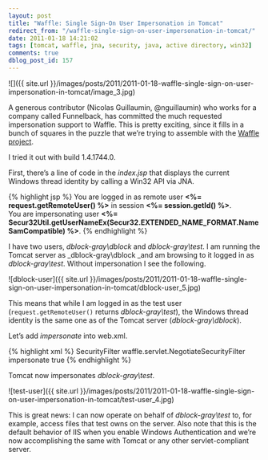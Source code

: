 ```yaml
---
layout: post
title: "Waffle: Single Sign-On User Impersonation in Tomcat"
redirect_from: "/waffle-single-sign-on-user-impersonation-in-tomcat/"
date: 2011-01-18 14:21:02
tags: [tomcat, waffle, jna, security, java, active directory, win32]
comments: true
dblog_post_id: 157
---
```

![]({{ site.url }}/images/posts/2011/2011-01-18-waffle-single-sign-on-user-impersonation-in-tomcat/image_3.jpg)

A generous contributor (Nicolas Guillaumin, @nguillaumin) who works for a company called Funnelback, has committed the much requested impersonation support to Waffle. This is pretty exciting, since it fills in a bunch of squares in the puzzle that we’re trying to assemble with the [Waffle project](https://github.com/dblock/waffle).

I tried it out with build 1.4.1744.0.

First, there’s a line of code in the _index.jsp_ that displays the current Windows thread identity by calling a Win32 API via JNA.

{% highlight jsp %}
You are logged in as remote user <b><%= request.getRemoteUser() %></b> in session <b><%= session.getId() %></b>.<br>
You are impersonating user <b><%= Secur32Util.getUserNameEx(Secur32.EXTENDED_NAME_FORMAT.NameSamCompatible) %></b>.
{% endhighlight %}

I have two users, _dblock-gray\dblock_ and _dblock-gray\test_. I am running the Tomcat server as _dblock-gray\dblock _and am browsing to it logged in as _dblock-gray\test_. Without impersonation I see the following.

![dblock-user]({{ site.url }}/images/posts/2011/2011-01-18-waffle-single-sign-on-user-impersonation-in-tomcat/dblock-user_5.jpg)

This means that while I am logged in as the test user (`request.getRemoteUser()` returns _dblock-gray\test_), the Windows thread identity is the same one as of the Tomcat server (_dblock-gray\dblock_).

Let’s add _impersonate_ into  web.xml.

{% highlight xml %}
<filter>
  <filter-name>SecurityFilter</filter-name>
  <filter-class>waffle.servlet.NegotiateSecurityFilter</filter-class>
  <init-param>
    <param-name>impersonate</param-name>
    <param-value>true</param-value>
  </init-param>
</filter>
{% endhighlight %}

Tomcat now impersonates _dblock-gray\test_.

![test-user]({{ site.url }}/images/posts/2011/2011-01-18-waffle-single-sign-on-user-impersonation-in-tomcat/test-user_4.jpg)

This is great news: I can now operate on behalf of _dblock-gray\test_ to, for example, access files that test owns on the server. Also note that this is the default behavior of IIS when you enable Windows Authentication and we’re now accomplishing the same with Tomcat or any other servlet-compliant server.
